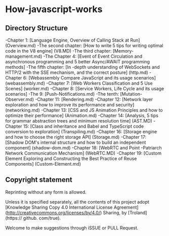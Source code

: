 # How-javascript-works

## Directory Structure

-Chapter 1: [Language Engine, Overview of Calling Stack at Run] (Overview.md)
-The second chapter: [How to write 5 tips for writing optimal code in the V8 engine] (V8.MD)
-The third chapter: [Memory-management.md)
-The Chapter 4: [Event of Event Circulation and asynchronous programming and 5 better Async/AWAIT programming methods]
-The fifth chapter: [In -depth understanding of WebSockets and HTTP/2 with the SSE mechanism, and the correct posture] (http.md)
-Chapter 6: [Webassembly Compare JavaScript and its usage scenarios] (webassembly.md)
-Chapter 7: [Web Workers Classification and 5 Use Scenes] (worker.md)
-Chapter 8: [Service Workers, Life Cycle and its usage scenarios]
-The 9: [Push-Notifications.md)
-The tenth: [Mutation-Observer.md)
-Chapter 11: [Rendering.md)
-Chapter 12: [Network layer exploration and how to improve its performance and security] (networking.md)
-Chapter 13: [CSS and JS Animation Principles and how to optimize their performance] (Animation.md)
-Chapter 14: [Analysis, 5 tips for grammar abstraction trees and minimum resolution time] (AST.MD)
-Chapter 15: [Class and inheritance and Babel and TypeScript code conversion to exploration] (Transpiling.md)
-Chapter 16: [Storage engine and how to choose the right storage API] (Storage.md)
-Chapter 17: [Shadow DOM's internal structure and how to build an independent component] (shadow-dom.md)
-Chapter 18: [WebRTC and Point -Patriarch Network Communication Mechanism] (WebRTC.MD)
-Chapter 19: [Custom Element Exploring and Constructing the Best Practice of Reuse Components] (Custom-Element.md)

## Copyright statement

Reprinting without any form is allowed.

Unless it is specified separately, all the contents of this project adopt [Knowledge Sharing Copy 4.0 International License Agreement] (http://creativecommons.org/licenses/by/4.0/) Sharing, by [Troland] (https:// github. com/true).

Welcome to make suggestions through iSSUE or PULL Request.

